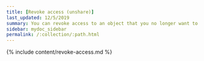 ```yaml
---
title: [Revoke access (unshare)]
last_updated: 12/5/2019
summary: You can revoke access to an object that you no longer want to share with someone.
sidebar: mydoc_sidebar
permalink: /:collection/:path.html
---
```



{% include content/revoke-access.md %}
